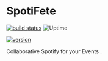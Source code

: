 # SpotiFete

[![build status](https://img.shields.io/github/workflow/status/partyoffice/spotifete/Build/develop?label=build%20status&style=flat-square)](https://github.com/partyoffice/spotifete/actions/workflows/build.yml)
![Uptime](https://img.shields.io/endpoint?url=https%3A%2F%2Fraw.githubusercontent.com%2Fnikos410%2Fstatus-page%2Fmaster%2Fapi%2Fspotifete%2Fuptime.json&style=flat-square)

[![version](https://img.shields.io/docker/v/nikos410/spotifete?color=blue&label=version&sort=semver&style=flat-square)](https://hub.docker.com/r/nikos410/spotifete/tags)

Collaborative Spotify for your Events .
